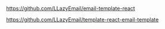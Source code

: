 https://github.com/LLazyEmail/email-template-react


https://github.com/LLazyEmail/template-react-email-template
